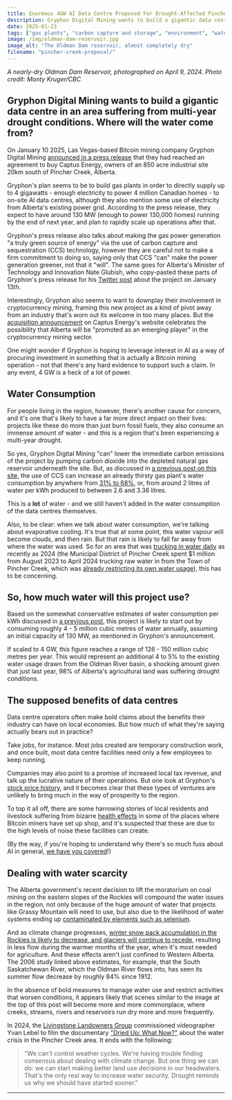 ```yaml
---
title: Enormous 4GW AI Data Centre Proposed For Drought-Affected Pincher Creek, Alberta
description: Gryphon Digital Mining wants to build a gigantic data centre in a location suffering from multi-year drought conditions. Where will the water come from? 
date: 2025-01-23
tags: ["gas plants", "carbon capture and storage", "environment", "water", "drought", "Pincher Creek", "Alberta", "coal mining", "Oldman River", "South Saskatchewan River", "Artificial Intelligence", "Bitcoin Mining", "Data Centres"]
image: /img/oldman-dam-reservoir.jpg
image_alt: "The Oldman Dam reservoir, almost completely dry"
filename: "pincher-creek-proposal/"
---
```

<i>A nearly-dry Oldman Dam Reservoir, photographed on April 9, 2024. Photo credit: Monty Kruger/CBC</i>

## Gryphon Digital Mining wants to build a gigantic data centre in an area suffering from multi-year drought conditions. Where will the water come from?

On January 10 2025, Las Vegas-based Bitcoin mining company Gryphon Digital Mining <a href="https://ir.gryphondigitalmining.com/news-events/press-releases/detail/41/gryphon-digital-mining-signs-definitive-agreement-for-hpcai-asset-scalable-to-4gw-of-green-energy-through-natural-gas-and-carbon-sequestration" target="_blank">announced in a press release</a> that they had reached an agreement to buy Captus Energy, owners of an 850 acre industrial site 20km south of Pincher Creek, Alberta.

Gryphon's plan seems to be to build gas plants in order to directly supply up to 4 gigawatts - enough electricity to power 4 million Canadian homes - to on-site AI data centres, although they also mention some use of electricity from Alberta's existing power grid. According to the press release, they expect to have around 130 MW (enough to power 130,000 homes) running by the end of next year, and plan to rapidly scale up operations after that.

Gryphon's press release also talks about making the gas power generation "a truly green source of energy" via the use of carbon capture and sequestration (CCS) technology, however they are careful not to make a firm commitment to doing so, saying only that CCS "can" make the power generation greener, not that it "will". The same goes for Alberta's Minister of Technology and Innovation Nate Glubish, who copy-pasted these parts of Gryphon's press release for his <a href="https://x.com/nateglubish/status/1878861066148446607?mx=2" target="_blank">Twitter post</a> about the project on January 13th.

Interestingly, Gryphon also seems to want to downplay their involvement in cryptocurrency mining, framing this new project as a kind of pivot away from an industry that's worn out its welcome in too many places. But the <a href="https://captusgeneration.com/captus-generation-agrees-to-be-acquired-by-gryphon-digital-mining-for-data-centre-opportunity/" target="_blank">acquisition announcement</a> on Captus Energy's website celebrates the possibility that Alberta will be "promoted as an emerging player" in the cryptocurrency mining sector.

One might wonder if Gryphon is hoping to leverage interest in AI as a way of procuring investment in something that is actually a Bitcoin mining operation - not that there's any hard evidence to support such a claim. In any event, 4 GW is a heck of a lot of power.

## Water Consumption

For people living in the region, however, there's another cause for concern, and it's one that's likely to have a far more direct impact on their lives: projects like these do more than just burn fossil fuels, they also consume an immense amount of water - and this is a region that's been experiencing a multi-year drought. 

So yes, Gryphon Digital Mining "can" lower the immediate carbon emissions of the project by pumping carbon dioxide into the depleted natural gas reservoir underneath the site. But, as discussed in <a href="https://blundervalley.ca/blog/water-consumption/">a previous post on this site</a>, the use of CCS can increase an already thirsty gas plant's water consumption by anywhere from <a href="https://www.sciencedirect.com/science/article/pii/S1876610217319720" target="_blank">31% to 68%</a>, or, from around 2 litres of water per kWh produced to between 2.6 and 3.36 litres.

This is a **lot** of water - and we still haven't added in the water consumption of the data centres themselves.

Also, to be clear: when we talk about water consumption, we're talking about evaporative cooling. It's true that at some point, this water vapour will become clouds, and then rain. But that rain is likely to fall far away from where the water was used. So for an area that was <a href="https://calgaryherald.com/news/local-news/parched-alberta-municipality-spent-almost-1-million-hauling-water-last-year" target="_blank">trucking in water daily</a> as recently as 2024 (the Municipal District of Pincher Creek spent $1 million from August 2023 to April 2024 trucking raw water in from the Town of Pincher Creek, which was <a href="https://lethbridgenewsnow.com/2023/09/13/pincher-creek-unable-to-pump-water-from-the-oldman-reservoir/" target="_blank">already restricting its own water usage</a>), this has to be concerning.

## So, how much water will this project use?

Based on the somewhat conservative estimates of water consumption per kWh discussed in <a href="https://blundervalley.ca/blog/water-consumption/">a previous post</a>, this project is likely to start out by consuming roughly 4 - 5 million cubic metres of water annually, assuming an initial capacity of 130 MW, as mentioned in Gryphon's announcement.

If scaled to 4 GW, this figure reaches a range of 126 - 150 million cubic metres per year. This would represent an additional 4 to 5% to the existing water usage drawn from the Oldman River basin, a shocking amount given that just last year, 98% of Alberta's agricultural land was suffering drought conditions.

## The supposed benefits of data centres

Data centre operators often make bold claims about the benefits their industry can have on local economies. But how much of what they're saying actually bears out in practice?

Take jobs, for instance. Most jobs created are temporary construction work, and once built, most data centre facilities need only a few employees to keep running.

Companies may also point to a promise of increased local tax revenue, and talk up the lucrative nature of their operations. But one look at Gryphon's <a href="https://www.google.com/finance/quote/GRYP:NASDAQ?window=1Y" target="_blank">stock price history</a>, and it becomes clear that these types of ventures are unlikely to bring much in the way of prosperity to the region.

To top it all off, there are some harrowing stories of local residents and livestock suffering from bizarre <a href="https://time.com/6982015/bitcoin-mining-texas-health/" target="_blank">health effects</a> in some of the places where Bitcoin miners have set up shop, and it's suspected that these are due to the high levels of noise these facilities can create.

(By the way, if you're hoping to understand why there's so much fuss about AI in general, <a href="https://blundervalley.ca/blog/what-is-ai-good-for/">we have you covered</a>!)

## Dealing with water scarcity

The Alberta government's recent decision to lift the moratorium on coal mining on the eastern slopes of the Rockies will compound the water issues in the region, not only because of the huge amount of water that projects like Grassy Mountain will need to use, but also due to the likelihood of water systems ending up <a href="https://thenarwhal.ca/alberta-coal-mining-rockies-oldman-river/" target="_blank">contaminated by elements such as selenium</a>.

And as climate change progresses, <a href="https://www.pnas.org/doi/10.1073/pnas.0601568103" target="_blank">winter snow pack accumulation in the Rockies is likely to decrease, and glaciers will continue to recede</a>, resulting in less flow during the warmer months of the year, when it's most needed for agriculture. And these effects aren't just confined to Western Alberta. The 2006 study linked above estimates, for example, that the South Saskatchewan River, which the Oldman River flows into, has seen its summer flow decrease by roughly 84% since 1912.

In the absence of bold measures to manage water use and restrict activities that worsen conditions, it appears likely that scenes similar to the image at the top of this post will become more and more commonplace, where creeks, streams, rivers and reservoirs run dry more and more frequently.

In 2024, the <a href="https://www.livingstonelandowners.net/" target="_blank">Livingstone Landowners Group</a> commissioned videographer Yvan Lebel to film the documentary <a href="https://youtu.be/nYU7qzO-wF8" target="_blank">"Dried Up: What Now?"</a> about the water crisis in the Pincher Creek area. It ends with the following:

<blockquote>"We can't control weather cycles. We're having trouble finding consensus about dealing with climate change. But one thing we can do: we can start making better land use decisions in our headwaters. That's the only real way to increase water security. Drought reminds us why we should have started sooner."</blockquote>

<hr>